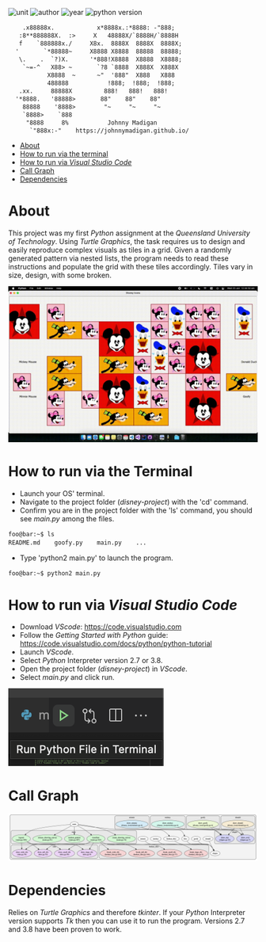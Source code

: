 ![unit](https://img.shields.io/badge/IFB104-Building%20IT%20Systems-ff69b4?style=plastic)
![author](https://img.shields.io/badge/Author-Johnny%20Madigan-yellow?style=plastic)
![year](https://img.shields.io/badge/Year-2019-lightgrey?style=plastic)
![python version](https://img.shields.io/badge/Python%20version-2.7%20|%203.8-informational?style=plastic&logo=python)

```
    .x88888x.            x*8888x.:*8888: -"888;
   :8**888888X.  :>     X   48888X/`8888H/`8888H
   f    `888888x./     X8x.  8888X  8888X  8888X;
  '       `*88888~     X8888 X8888  88888  88888;
   \.    .  `?)X.      '*888!X8888  X8888  X8888;
    `~=-^   X88> ~       `?8 `8888  X888X  X888X
           X8888  ~      ~"  '888"  X888   X888
           488888           !888;  !888;  !888;
   .xx.     88888X         888!   888!   888!
  '*8888.   '88888>       88"    88"    88"
    88888    '8888>        "~     "~     "~
    `8888>    `888                           
     "8888     8%           Johnny Madigan
      `"888x:-"    https://johnnymadigan.github.io/
```

- [About](#about)
- [How to run via the terminal](#how-to-run-via-the-terminal)
- [How to run via *Visual Studio Code*](#how-to-run-via-visual-studio-code)
- [Call Graph](#call-graph)
- [Dependencies](#dependencies)

# About
This project was my first *Python* assignment at the *Queensland University of Technology*. Using *Turtle Graphics*, the task requires us to design and easily reproduce complex visuals as tiles in a grid. Given a randomly generated pattern via nested lists, the program needs to read these instructions and populate the grid with these tiles accordingly. Tiles vary in size, design, with some broken.

![project running animation](/img/disney-project-eg.gif)

# How to run via the Terminal
- Launch your OS' terminal.
- Navigate to the project folder (*disney-project*) with the 'cd' command.
- Confirm you are in the project folder with the 'ls' command, you should see *main.py* among the files.

```zsh
foo@bar:~$ ls
README.md    goofy.py    main.py    ...
```

- Type 'python2 main.py' to launch the program.

```zsh
foo@bar:~$ python2 main.py
```

# How to run via *Visual Studio Code*
- Download *VScode*: https://code.visualstudio.com
- Follow the *Getting Started with Python* guide: https://code.visualstudio.com/docs/python/python-tutorial
- Launch *VScode*.
- Select *Python* Interpreter version 2.7 or 3.8.
- Open the project folder (*disney-project*) in *VScode*.
- Select *main.py* and click run.

![run button](/img/run-button.png)

# Call Graph

![pyan3 generated call graph](/img/disney-project-pyan3-call-graph.png)

# Dependencies
Relies on *Turtle Graphics* and therefore *tkinter*. If your *Python* Interpreter version supports *Tk* then you can use it to run the program. Versions 2.7 and 3.8 have been proven to work.
